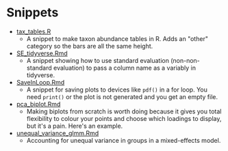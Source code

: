 Snippets
========

* [tax_tables.R](./tax_tables.R)
	* A snippet to make taxon abundance tables in R. Adds an "other" category so
	the bars are all the same height.
* [SE_tidyverse.Rmd](./SE_tidyverse.Rmd)
	* A snippet showing how to use standard evaluation (non-non-standard
	evaluation) to pass a column name as a variably in tidyverse.
* [SaveInLoop.Rmd](./SaveInLoop.Rmd)
	* A snippet for saving plots to devices like `pdf()` in a for loop. You need
	`print()` or the plot is not generated and you get an empty file.
* [pca_biplot.Rmd](./pca_biplot.Rmd)
	* Making biplots from scratch is worth doing because it gives you total
	flexibility to colour your points and choose which loadings to display, but
	it's a pain. Here's an example.
* [unequal_variance_glmm.Rmd](./unequal_variance_glmm.Rmd)
	* Accounting for unequal variance in groups in a mixed-effects model.
